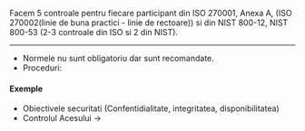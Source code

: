 Facem 5 controale pentru fiecare participant din ISO 270001, Anexa A, (ISO 270002(linie de buna practici - linie de rectoare)) si din NIST 800-12, NIST 800-53 (2-3 controale din ISO si 2 din NIST). 

---

- Normele nu sunt obligatoriu dar sunt recomandate. 
- Proceduri:
#### Exemple 
- Obiectivele securitati (Confentidialitate, integritatea, disponibilitatea)
- Controlul Acesului -> 

### 